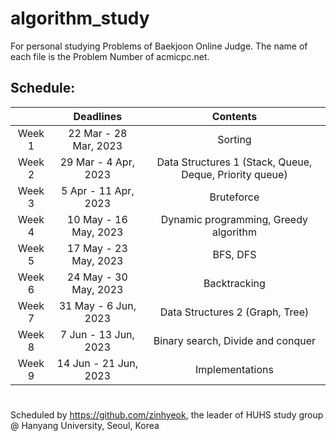 # algorithm_study
For personal studying Problems of Baekjoon Online Judge. 
The name of each file is the Problem Number of acmicpc.net.

## Schedule:
|    |     Deadlines      |Contents|
| :----: | :------------------: | :----------------------------------------------------: |
| Week 1 | 22 Mar - 28 Mar, 2023 | Sorting                                                |
| Week 2 | 29 Mar -  4 Apr, 2023 | Data Structures 1 (Stack, Queue, Deque, Priority queue)|
| Week 3 |  5 Apr - 11 Apr, 2023 | Bruteforce                                             |
| Week 4 | 10 May - 16 May, 2023 | Dynamic programming, Greedy algorithm                  |
| Week 5 | 17 May - 23 May, 2023 | BFS, DFS                                               |
| Week 6 | 24 May - 30 May, 2023 | Backtracking                                           |
| Week 7 | 31 May -  6 Jun, 2023 | Data Structures 2 (Graph, Tree)                        |
| Week 8 |  7 Jun - 13 Jun, 2023 | Binary search, Divide and conquer                      |
| Week 9 | 14 Jun - 21 Jun, 2023 | Implementations                                        |


# 

Scheduled by https://github.com/zinhyeok, the leader of HUHS study group @ Hanyang University, Seoul, Korea
